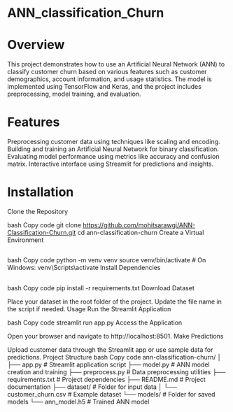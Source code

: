 # ANN_classification_Churn


# Overview
This project demonstrates how to use an Artificial Neural Network (ANN) to classify customer churn based on various features such as customer demographics, account information, and usage statistics. The model is implemented using TensorFlow and Keras, and the project includes preprocessing, model training, and evaluation.

# Features
Preprocessing customer data using techniques like scaling and encoding.
Building and training an Artificial Neural Network for binary classification.
Evaluating model performance using metrics like accuracy and confusion matrix.
Interactive interface using Streamlit for predictions and insights.


# Installation

Clone the Repository

bash
Copy code
git clone https://github.com/mohitsarawgi/ANN-Classification-Churn.git
cd ann-classification-churn
Create a Virtual Environment
##
bash
Copy code
python -m venv venv
source venv/bin/activate  # On Windows: venv\Scripts\activate
Install Dependencies
##
bash
Copy code
pip install -r requirements.txt
Download Dataset

Place your dataset in the root folder of the project. Update the file name in the script if needed.
Usage
Run the Streamlit Application

bash
Copy code
streamlit run app.py
Access the Application

Open your browser and navigate to http://localhost:8501.
Make Predictions

Upload customer data through the Streamlit app or use sample data for predictions.
Project Structure
bash
Copy code
ann-classification-churn/
│
├── app.py                     # Streamlit application script
├── model.py                   # ANN model creation and training
├── preprocess.py              # Data preprocessing utilities
├── requirements.txt           # Project dependencies
├── README.md                  # Project documentation
├── dataset/                   # Folder for input data
│   └── customer_churn.csv     # Example dataset
└── models/                    # Folder for saved models
    └── ann_model.h5           # Trained ANN model


